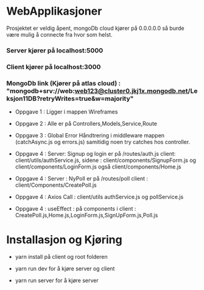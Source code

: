 # WebApplikasjoner

Prosjektet er veldig åpent, mongoDb cloud kjører på 0.0.0.0.0 så burde være mulig å connecte fra hvor som helst.

### Server kjører på localhost:5000
### Client kjører på localhost:3000
### MongoDb link (Kjører på atlas cloud) : "mongodb+srv://web:web123@cluster0.jkj1x.mongodb.net/Leksjon11DB?retryWrites=true&w=majority"

- Oppgave 1 : Ligger i mappen Wireframes

- Oppgave 2 : Alle er på Controllers,Models,Service,Route

- Oppgave 3 : Global Error Håndtrering i middleware mappen (catchAsync.js og errors.js) samitidig noen try catches hos controller.

- Oppgave 4 : Server: Signup og login er på /routes/auth.js client: client/utils/authService.js, sidene : client/components/SignupForm.js og client/components/LoginForm.js også client/components/Home.js

- Oppgave 4 : Server : NyPoll er på /routes/poll client : client/Components/CreatePoll.js
- Oppgave 4 : Axios Call : client/utils authService.js og pollService.js
- Oppgave 4 : useEffect : på components i client : CreatePoll.js,Home.js,LoginForm.js,SignUpForm.js,Poll.js


# Installasjon og Kjøring
- yarn install på client og root folderen
- yarn run dev for å kjøre server og client

- yarn run server for å kjøre server